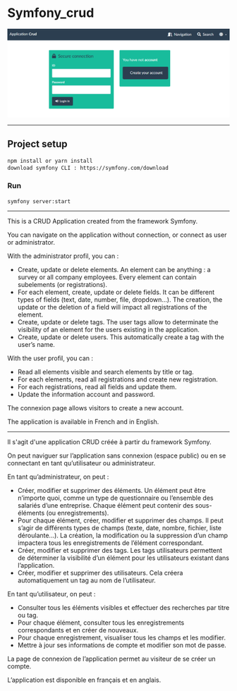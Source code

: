 # Symfony_crud

![Alt text](/public/login_page_screenshot.png?raw=true "Login_page")

<hr />

## Project setup
```
npm install or yarn install
download symfony CLI : https://symfony.com/download

```

### Run
```
symfony server:start
```

<hr />

This is a CRUD Application created from the framework Symfony.

You can navigate on the application without connection, or connect as user or administrator.

With the administrator profil, you can :
-	Create, update or delete elements. An element can be anything : a survey or all company employees. Every element can contain subelements (or registrations).
-	For each element, create, update or delete fields. It can be different types of fields (text, date, number, file, dropdown...). The creation, the update or the deletion of a field will impact all registrations of the element.
-	Create, update or delete tags. The user tags allow to determinate the visibility of an element for the users existing in the application.
-	Create, update or delete users. This automatically create a tag with the user’s name.

With the user profil, you can :
-	Read all elements visible and search elements by title or tag.
-	For each elements, read all registrations and create new registration.
-	For each registrations, read all fields and update them.
-	Update the information account and password.

The connexion page allows visitors to create a new account.

The application is available in French and in English.

<hr />

Il s'agit d'une application CRUD créée à partir du framework Symfony.

On peut naviguer sur l’application sans connexion (espace public) ou en se connectant en tant qu’utilisateur ou administrateur.

En tant qu’administrateur, on peut :
-	Créer, modifier et supprimer des éléments. Un élément peut être n’importe quoi, comme un type de questionnaire ou l’ensemble des salariés d’une entreprise. Chaque élément peut contenir des sous-éléments (ou enregistrements).
-	Pour chaque élément, créer, modifier et supprimer des champs. Il peut s’agir de différents types de champs (texte, date, nombre, fichier, liste déroulante...). La création, la modification ou la suppression d’un champ impactera tous les enregistrements de l’élément correspondant.
-	Créer, modifier et supprimer des tags. Les tags utilisateurs permettent de déterminer la visibilité d’un élément pour les utilisateurs existant dans l’application.
-	Créer, modifier et supprimer des utilisateurs. Cela créera automatiquement un tag au nom de l’utilisateur.

En tant qu’utilisateur, on peut :
-	Consulter tous les éléments visibles et effectuer des recherches par titre ou tag.
-	Pour chaque élément, consulter tous les enregistrements correspondants et en créer de nouveaux.
-	Pour chaque enregistrement, visualiser tous les champs et les modifier.
-	Mettre à jour ses informations de compte et modifier son mot de passe.

La page de connexion de l’application permet au visiteur de se créer un compte.

L’application est disponible en français et en anglais.